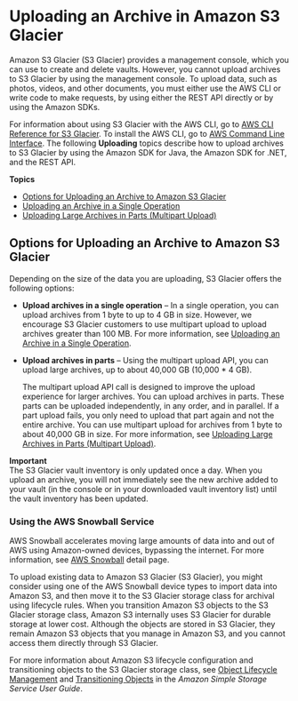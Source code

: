 # Uploading an Archive in Amazon S3 Glacier<a name="uploading-an-archive"></a>

Amazon S3 Glacier \(S3 Glacier\) provides a management console, which you can use to create and delete vaults\. However, you cannot upload archives to S3 Glacier by using the management console\. To upload data, such as photos, videos, and other documents, you must either use the AWS CLI or write code to make requests, by using either the REST API directly or by using the Amazon SDKs\. 

For information about using S3 Glacier with the AWS CLI, go to [AWS CLI Reference for S3 Glacier](http://docs.aws.amazon.com/cli/latest/reference/glacier/index.html)\. To install the AWS CLI, go to [AWS Command Line Interface](http://aws.amazon.com/cli/)\. The following **Uploading** topics describe how to upload archives to S3 Glacier by using the Amazon SDK for Java, the Amazon SDK for \.NET, and the REST API\.

**Topics**
+ [Options for Uploading an Archive to Amazon S3 Glacier](#uploading-an-archive-overview)
+ [Uploading an Archive in a Single Operation](uploading-archive-single-operation.md)
+ [Uploading Large Archives in Parts \(Multipart Upload\)](uploading-archive-mpu.md)

## Options for Uploading an Archive to Amazon S3 Glacier<a name="uploading-an-archive-overview"></a>

Depending on the size of the data you are uploading, S3 Glacier offers the following options: 
+ **Upload archives in a single operation** – In a single operation, you can upload archives from 1 byte to up to 4 GB in size\. However, we encourage S3 Glacier customers to use multipart upload to upload archives greater than 100 MB\. For more information, see [Uploading an Archive in a Single Operation](uploading-archive-single-operation.md)\.
+ **Upload archives in parts** – Using the multipart upload API, you can upload large archives, up to about 40,000 GB \(10,000 \* 4 GB\)\. 

  The multipart upload API call is designed to improve the upload experience for larger archives\. You can upload archives in parts\. These parts can be uploaded independently, in any order, and in parallel\. If a part upload fails, you only need to upload that part again and not the entire archive\. You can use multipart upload for archives from 1 byte to about 40,000 GB in size\. For more information, see [Uploading Large Archives in Parts \(Multipart Upload\)](uploading-archive-mpu.md)\.

**Important**  
The S3 Glacier vault inventory is only updated once a day\. When you upload an archive, you will not immediately see the new archive added to your vault \(in the console or in your downloaded vault inventory list\) until the vault inventory has been updated\.

### Using the AWS Snowball Service<a name="using-import-export-service-for-glacier"></a>

AWS Snowball accelerates moving large amounts of data into and out of AWS using Amazon\-owned devices, bypassing the internet\. For more information, see [AWS Snowball](http://aws.amazon.com/snowball) detail page\. 

To upload existing data to Amazon S3 Glacier \(S3 Glacier\), you might consider using one of the AWS Snowball device types to import data into Amazon S3, and then move it to the S3 Glacier storage class for archival using lifecycle rules\. When you transition Amazon S3 objects to the S3 Glacier storage class, Amazon S3 internally uses S3 Glacier for durable storage at lower cost\. Although the objects are stored in S3 Glacier, they remain Amazon S3 objects that you manage in Amazon S3, and you cannot access them directly through S3 Glacier\.

For more information about Amazon S3 lifecycle configuration and transitioning objects to the S3 Glacier storage class, see [Object Lifecycle Management](https://docs.aws.amazon.com/AmazonS3/latest/dev/object-lifecycle-mgmt.html) and [Transitioning Objects](https://docs.aws.amazon.com/AmazonS3/latest/dev/lifecycle-transition-general-considerations.html) in the *Amazon Simple Storage Service User Guide*\.